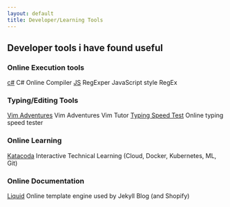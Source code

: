 ```yaml
---
layout: default
title: Developer/Learning Tools
---
```


## Developer tools i have found useful

### Online Execution tools
[c#](https://dotnetfiddle.net/) C# Online Compiler
[JS](https://regexper.com/) RegExper JavaScript style RegEx

### Typing/Editing Tools
[Vim Adventures](https://vim-adventures.com/) Vim Adventures Vim Tutor
[Typing Speed Test](https://typing-speed-test.aoeu.eu/) Online typing speed tester

### Online Learning
[Katacoda](https://katacoda.com/) Interactive Technical Learning (Cloud, Docker, Kubernetes, ML, Git)

### Online Documentation
[Liquid](https://shopify.github.io/liquid) Online template engine used by Jekyll Blog (and Shopify)

